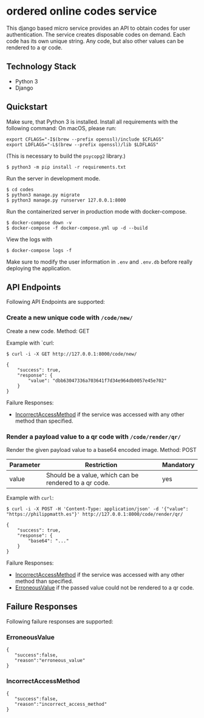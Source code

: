 # ordered online codes service

This django based micro service provides an API to obtain codes for user authentication.
The service creates disposable codes on demand. Each code has its own unique string.
Any code, but also other values can be rendered to a qr code.

## Technology Stack

- Python 3
- Django

## Quickstart

Make sure, that Python 3 is installed. Install all requirements with the following command:
On macOS, please run:

```
export CFLAGS="-I$(brew --prefix openssl)/include $CFLAGS"
export LDFLAGS="-L$(brew --prefix openssl)/lib $LDFLAGS"
```
(This is necessary to build the `psycopg2` library.)

```
$ python3 -m pip install -r requirements.txt
```

Run the server in development mode.
```
$ cd codes
$ python3 manage.py migrate
$ python3 manage.py runserver 127.0.0.1:8000
```

Run the containerized server in production mode with docker-compose.
```
$ docker-compose down -v
$ docker-compose -f docker-compose.yml up -d --build
```
View the logs with
```
$ docker-compose logs -f
```

Make sure to modify the user information in `.env` and `.env.db` before really deploying the application.

## API Endpoints

Following API Endpoints are supported:

### Create a new unique code with `/code/new/`
Create a new code.
Method: GET

Example with `curl:
```
$ curl -i -X GET http://127.0.0.1:8000/code/new/

{
    "success": true,
    "response": {
        "value": "dbb63047336a703641f7d34e964db0057e45e702"
    }
}
```

Failure Responses:
- [IncorrectAccessMethod](#IncorrectAccessMethod) if the service was accessed with any other method than specified.


### Render a payload value to a qr code with `/code/render/qr/`
Render the given payload value to a base64 encoded image.
Method: POST

|Parameter|Restriction|Mandatory|
|-|-|-|
|value|Should be a value, which can be rendered to a qr code.|yes|

Example with `curl`:
```
$ curl -i -X POST -H 'Content-Type: application/json' -d '{"value": "https://philippmatth.es"}' http://127.0.0.1:8000/code/render/qr/

{
    "success": true,
    "response": {
        "base64": "..."
    }
}
```

Failure Responses:
- [IncorrectAccessMethod](#IncorrectAccessMethod) if the service was accessed with any other method than specified.
- [ErroneousValue](#ErroneousValue) if the passed value could not be rendered to a qr code.

## Failure Responses

Following failure responses are supported:

### ErroneousValue

```
{ 
   "success":false,
   "reason":"erroneous_value"
}
```

### IncorrectAccessMethod

```
{ 
   "success":false,
   "reason":"incorrect_access_method"
}
```
